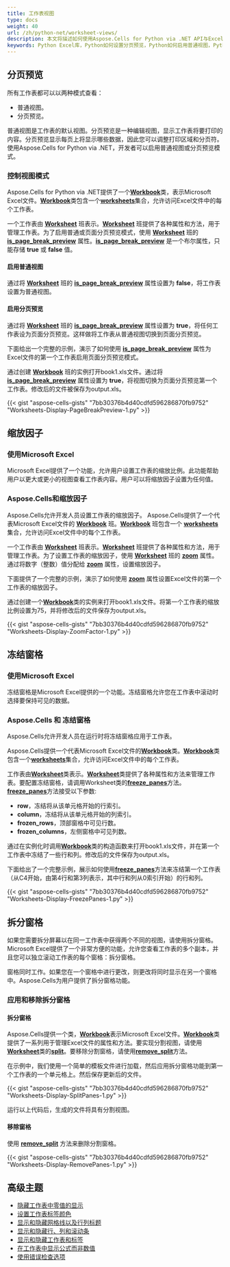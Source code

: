 ```yaml
---
title: 工作表视图
type: docs
weight: 40
url: /zh/python-net/worksheet-views/
description: 本文将描述如何使用Aspose.Cells for Python via .NET API与Excel工作簿和工作表的分页预览进行交互。使用分隔窗格、冻结窗格和缩放系数。 
keywords: Python Excel库，Python如何设置分页预览，Python如何启用普通视图，Python如何设置缩放系数，Python如何冻结窗格，Python如何拆分窗格，Python如何移除窗格。
---
```


## **分页预览**

所有工作表都可以以两种模式查看：

- 普通视图。
- 分页预览。

普通视图是工作表的默认视图。分页预览是一种编辑视图，显示工作表将要打印的内容。分页预览显示每页上将显示哪些数据，因此您可以调整打印区域和分页符。使用Aspose.Cells for Python via .NET，开发者可以启用普通视图或分页预览模式。

### **控制视图模式**

Aspose.Cells for Python via .NET提供了一个[**Workbook**](https://reference.aspose.com/cells/python-net/aspose.cells/workbook)类，表示Microsoft Excel文件。[**Workbook**](https://reference.aspose.com/cells/python-net/aspose.cells/workbook)类包含一个[**worksheets**](https://reference.aspose.com/cells/python-net/aspose.cells/workbook/worksheets)集合，允许访问Excel文件中的每个工作表。

一个工作表由 [**Worksheet**](https://reference.aspose.com/cells/python-net/aspose.cells/worksheet) 班表示。[**Worksheet**](https://reference.aspose.com/cells/python-net/aspose.cells/worksheet) 班提供了各种属性和方法，用于管理工作表。为了启用普通或页面分页预览模式，使用 [**Worksheet**](https://reference.aspose.com/cells/python-net/aspose.cells/worksheet) 班的 [**is_page_break_preview**](https://reference.aspose.com/cells/python-net/aspose.cells/worksheet/is_page_break_preview) 属性。[**is_page_break_preview**](https://reference.aspose.com/cells/python-net/aspose.cells/worksheet/is_page_break_preview) 是一个布尔属性，只能存储 **true** 或 **false** 值。

#### **启用普通视图**

通过将 [**Worksheet**](https://reference.aspose.com/cells/python-net/aspose.cells/worksheet) 班的 [**is_page_break_preview**](https://reference.aspose.com/cells/python-net/aspose.cells/worksheet/is_page_break_preview) 属性设置为 **false**，将工作表设置为普通视图。

#### **启用分页预览**

通过将 [**Worksheet**](https://reference.aspose.com/cells/python-net/aspose.cells/worksheet) 班的 [**is_page_break_preview**](https://reference.aspose.com/cells/python-net/aspose.cells/worksheet/is_page_break_preview) 属性设置为 **true**，将任何工作表设为页面分页预览。这样做将工作表从普通视图切换到页面分页预览。

下面给出一个完整的示例，演示了如何使用 [**is_page_break_preview**](https://reference.aspose.com/cells/python-net/aspose.cells/worksheet/is_page_break_preview) 属性为Excel文件的第一个工作表启用页面分页预览模式。

通过创建 [**Workbook**](https://reference.aspose.com/cells/python-net/aspose.cells/workbook) 班的实例打开book1.xls文件。通过将 [**is_page_break_preview**](https://reference.aspose.com/cells/python-net/aspose.cells/worksheet/is_page_break_preview) 属性设置为 **true**，将视图切换为页面分页预览第一个工作表。修改后的文件被保存为output.xls。

{{< gist "aspose-cells-gists" "7bb30376b4d40cdfd596286870fb9752" "Worksheets-Display-PageBreakPreview-1.py" >}}

## **缩放因子**

### **使用Microsoft Excel**

Microsoft Excel提供了一个功能，允许用户设置工作表的缩放比例。此功能帮助用户以更大或更小的视图查看工作表内容。用户可以将缩放因子设置为任何值。

### **Aspose.Cells和缩放因子**

Aspose.Cells允许开发人员设置工作表的缩放因子。
Aspose.Cells提供了一个代表Microsoft Excel文件的 [**Workbook**](https://reference.aspose.com/cells/python-net/aspose.cells/workbook) 班。[**Workbook**](https://reference.aspose.com/cells/python-net/aspose.cells/workbook) 班包含一个 [**worksheets**](https://reference.aspose.com/cells/python-net/aspose.cells/workbook/worksheets) 集合，允许访问Excel文件中的每个工作表。

一个工作表由 [**Worksheet**](https://reference.aspose.com/cells/python-net/aspose.cells/worksheet) 班表示。[**Worksheet**](https://reference.aspose.com/cells/python-net/aspose.cells/worksheet) 班提供了各种属性和方法，用于管理工作表。为了设置工作表的缩放因子，使用 [**Worksheet**](https://reference.aspose.com/cells/python-net/aspose.cells/worksheet) 班的 [**zoom**](https://reference.aspose.com/cells/python-net/aspose.cells/worksheet/zoom) 属性。通过将数字（整数）值分配给 [**zoom**](https://reference.aspose.com/cells/python-net/aspose.cells/worksheet/zoom) 属性，设置缩放因子。

下面提供了一个完整的示例，演示了如何使用 [**zoom**](https://reference.aspose.com/cells/python-net/aspose.cells/worksheet/zoom) 属性设置Excel文件的第一个工作表的缩放因子。

通过创建一个[**Workbook**](https://reference.aspose.com/cells/python-net/aspose.cells/workbook)类的实例来打开book1.xls文件。将第一个工作表的缩放比例设置为75，并将修改后的文件保存为output.xls。

{{< gist "aspose-cells-gists" "7bb30376b4d40cdfd596286870fb9752" "Worksheets-Display-ZoomFactor-1.py" >}}

## **冻结窗格**

### **使用Microsoft Excel**

冻结窗格是Microsoft Excel提供的一个功能。冻结窗格允许您在工作表中滚动时选择要保持可见的数据。

### **Aspose.Cells 和 冻结窗格**

Aspose.Cells允许开发人员在运行时将冻结窗格应用于工作表。

Aspose.Cells提供一个代表Microsoft Excel文件的[**Workbook**](https://reference.aspose.com/cells/python-net/aspose.cells/workbook)类。[**Workbook**](https://reference.aspose.com/cells/python-net/aspose.cells/workbook)类包含一个[**worksheets**](https://reference.aspose.com/cells/python-net/aspose.cells/workbook/worksheets)集合，允许访问Excel文件中的每个工作表。

工作表由[**Worksheet**](https://reference.aspose.com/cells/python-net/aspose.cells/worksheet)类表示。[**Worksheet**](https://reference.aspose.com/cells/python-net/aspose.cells/worksheet)类提供了各种属性和方法来管理工作表。要配置冻结窗格，请调用Worksheet类的[**freeze_panes**](https://reference.aspose.com/cells/python-net/aspose.cells/worksheet/freeze_panes/#int-int-int-int)方法。[**freeze_panes**](https://reference.aspose.com/cells/python-net/aspose.cells/worksheet/freeze_panes/#int-int-int-int)方法接受以下参数:

- **row**，冻结将从该单元格开始的行索引。
- **column**，冻结将从该单元格开始的列索引。
- **frozen_rows**，顶部窗格中可见行数。
- **frozen_columns**，左侧窗格中可见列数。

通过在实例化时调用[**Workbook**](https://reference.aspose.com/cells/python-net/aspose.cells/workbook)类的构造函数来打开book1.xls文件，并在第一个工作表中冻结了一些行和列。修改后的文件保存为output.xls。

下面给出了一个完整示例，展示如何使用[**freeze_panes**](https://reference.aspose.com/cells/python-net/aspose.cells/worksheet/freeze_panes/#str-int-int)方法来冻结第一个工作表（从C4开始，由第4行和第3列表示，其中行和列从0索引开始）的行和列。

{{< gist "aspose-cells-gists" "7bb30376b4d40cdfd596286870fb9752" "Worksheets-Display-FreezePanes-1.py" >}}

## **拆分窗格**

如果您需要拆分屏幕以在同一工作表中获得两个不同的视图，请使用拆分窗格。Microsoft Excel提供了一个非常方便的功能，允许您查看工作表的多个副本，并且您可以独立滚动工作表的每个窗格：拆分窗格。

窗格同时工作。如果您在一个窗格中进行更改，则更改将同时显示在另一个窗格中。Aspose.Cells为用户提供了拆分窗格功能。

### **应用和移除拆分窗格**

#### **拆分窗格**

Aspose.Cells提供一个类，[**Workbook**](https://reference.aspose.com/cells/python-net/aspose.cells/workbook)表示Microsoft Excel文件。[**Workbook**](https://reference.aspose.com/cells/python-net/aspose.cells/workbook)类提供了一系列用于管理Excel文件的属性和方法。要实现分割视图，请使用[**Worksheet**](https://reference.aspose.com/cells/python-net/aspose.cells/worksheet)类的[**split**](https://reference.aspose.com/cells/python-net/aspose.cells/worksheet/split)。要移除分割窗格，请使用[**remove_split**](https://reference.aspose.com/cells/python-net/aspose.cells/worksheet/remove_split)方法。

在示例中，我们使用一个简单的模板文件进行加载，然后应用拆分窗格功能到第一个工作表的一个单元格上。然后保存更新后的文件。

{{< gist "aspose-cells-gists" "7bb30376b4d40cdfd596286870fb9752" "Worksheets-Display-SplitPanes-1.py" >}}

运行以上代码后，生成的文件将具有分割视图。

#### **移除窗格**

使用 [**remove_split**](https://reference.aspose.com/cells/python-net/aspose.cells/worksheet/remove_split) 方法来删除分割窗格。

{{< gist "aspose-cells-gists" "7bb30376b4d40cdfd596286870fb9752" "Worksheets-Display-RemovePanes-1.py" >}}

## **高级主题**
- [隐藏工作表中零值的显示](/cells/zh/python-net/hiding-the-display-of-zero-values-in-the-worksheet/)
- [设置工作表标签颜色](/cells/zh/python-net/set-worksheet-tab-color/)
- [显示和隐藏网格线以及行列标题](/cells/zh/python-net/show-and-hide-gridlines-and-row-column-headers/)
- [显示和隐藏行、列和滚动条](/cells/zh/python-net/show-and-hide-rows-columns-and-scroll-bars/)
- [显示和隐藏工作表和标签](/cells/zh/python-net/show-and-hide-worksheets-and-tabs/)
- [在工作表中显示公式而非数值](/cells/zh/python-net/show-formulas-instead-of-values-in-a-worksheet/)
- [使用错误检查选项](/cells/zh/python-net/use-error-checking-options/)

